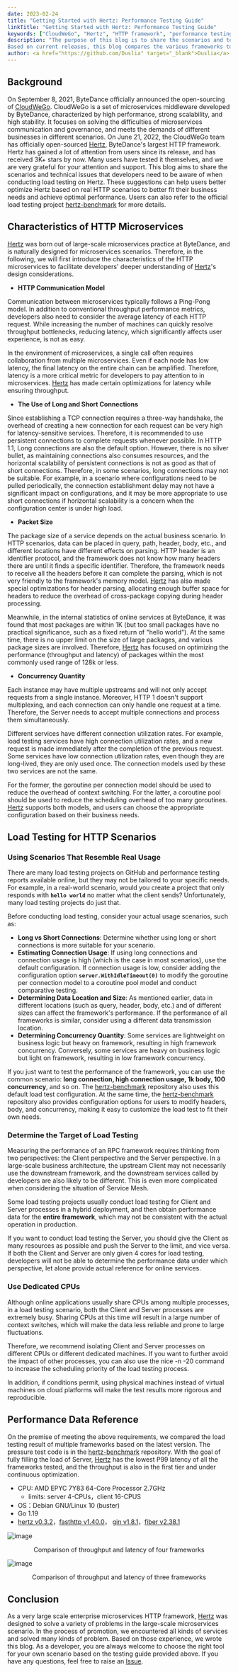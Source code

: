 ```yaml
---
date: 2023-02-24
title: "Getting Started with Hertz: Performance Testing Guide"
linkTitle: "Getting Started with Hertz: Performance Testing Guide"
keywords: ["CloudWeGo", "Hertz", "HTTP framework", "performance testing"]
description: "The purpose of this blog is to share the scenarios and technical issues that developers need to know when they need to conduct load testing on Hertz.
Based on current releases, this blog compares the various frameworks to provide performance reference data that will help you tune Hertz with real-world HTTP scenarios to better match business needs and maximize performance."
author: <a href="https://github.com/Duslia" target="_blank">Duslia</a>
---
```


## Background
On September 8, 2021, ByteDance officially announced the open-sourcing of [CloudWeGo][CloudWeGo].
CloudWeGo is a set of microservices middleware developed by ByteDance, characterized by high performance, strong scalability, and high stability.
It focuses on solving the difficulties of microservices communication and governance, and meets the demands of different businesses in different scenarios.
On June 21, 2022, the CloudWeGo team has officially open-sourced [Hertz][Hertz], ByteDance's largest HTTP framework. Hertz has gained a lot of attention from users since its release,
and has received 3K+ stars by now. Many users have tested it themselves, and we are very grateful for your attention and support.
This blog aims to share the scenarios and technical issues that developers need to be aware of when conducting load testing on Hertz.
These suggestions can help users better optimize Hertz based on real HTTP scenarios to better fit their business needs and achieve optimal performance.
Users can also refer to the official load testing project [hertz-benchmark][hertz-benchmark] for more details.

## Characteristics of HTTP Microservices

[Hertz][Hertz] was born out of large-scale microservices practice at ByteDance, and is naturally designed for microservices scenarios.
Therefore, in the following, we will first introduce the characteristics of the HTTP microservices to facilitate developers' deeper understanding of [Hertz][Hertz]'s design considerations.

* **HTTP Communication Model**

Communication between microservices typically follows a Ping-Pong model. In addition to conventional throughput performance metrics, developers also need to consider the average latency of each HTTP request.
While increasing the number of machines can quickly resolve throughput bottlenecks, reducing latency, which significantly affects user experience, is not as easy.

In the environment of microservices, a single call often requires collaboration from multiple microservices. Even if each node has low latency, the final latency on the entire chain can be amplified.
Therefore, latency is a more critical metric for developers to pay attention to in microservices. [Hertz][Hertz] has made certain optimizations for latency while ensuring throughput.

* **The Use of Long and Short Connections**

Since establishing a TCP connection requires a three-way handshake, the overhead of creating a new connection for each request can be very high for latency-sensitive services.
Therefore, it is recommended to use persistent connections to complete requests whenever possible. In HTTP 1.1, Long connections are also the default option.
However, there is no silver bullet, as maintaining connections also consumes resources, and the horizontal scalability of persistent connections is not as good as that of short connections.
Therefore, in some scenarios, long connections may not be suitable. For example, in a scenario where configurations need to be pulled periodically,
the connection establishment delay may not have a significant impact on configurations, and it may be more appropriate to use short connections if horizontal scalability is a concern when the configuration center is under high load.

* **Packet Size**

The package size of a service depends on the actual business scenario. In HTTP scenarios, data can be placed in query, path, header, body, etc., and different locations have different effects on parsing.
HTTP header is an identifier protocol, and the framework does not know how many headers there are until it finds a specific identifier. Therefore, the framework needs to receive all the headers before it can complete the parsing,
which is not very friendly to the framework's memory model. [Hertz][Hertz] has also made special optimizations for header parsing, allocating enough buffer space for headers to reduce the overhead of cross-package copying during header processing.

Meanwhile, in the internal statistics of online services at ByteDance, it was found that most packages are within 1K (but too small packages have no practical significance, such as a fixed return of "hello world").
At the same time, there is no upper limit on the size of large packages, and various package sizes are involved. Therefore, [Hertz][Hertz] has focused on optimizing the performance (throughput and latency) of packages within the most commonly used range of 128k or less.

* **Concurrency Quantity**

Each instance may have multiple upstreams and will not only accept requests from a single instance. Moreover, HTTP 1 doesn't support multiplexing,
and each connection can only handle one request at a time. Therefore, the Server needs to accept multiple connections and process them simultaneously.

Different services have different connection utilization rates. For example, load testing services have high connection utilization rates, and a new request is made immediately after the completion of the previous request.
Some services have low connection utilization rates, even though they are long-lived, they are only used once. The connection models used by these two services are not the same.

For the former, the goroutine per connection model should be used to reduce the overhead of context switching. For the latter, a coroutine pool should be used to reduce the scheduling overhead of too many goroutines.
[Hertz][Hertz] supports both models, and users can choose the appropriate configuration based on their business needs.

## Load Testing for HTTP Scenarios

### Using Scenarios That Resemble Real Usage

There are many load testing projects on GitHub and performance testing reports available online, but they may not be tailored to your specific needs.
For example, in a real-world scenario, would you create a project that only responds with **`hello world`** no matter what the client sends? Unfortunately, many load testing projects do just that.

Before conducting load testing, consider your actual usage scenarios, such as:

* **Long vs Short Connections**: Determine whether using long or short connections is more suitable for your scenario.
* **Estimating Connection Usage**: If using long connections and connection usage is high (which is the case in most scenarios), use the default configuration.
  If connection usage is low, consider adding the configuration option **`server.WithIdleTimeout(0)`** to modify the goroutine per connection model to a coroutine pool model and conduct comparative testing.
* **Determining Data Location and Size**: As mentioned earlier, data in different locations (such as query, header, body, etc.) and of different sizes can affect the framework's performance.
  If the performance of all frameworks is similar, consider using a different data transmission location.
* **Determining Concurrency Quantity**: Some services are lightweight on business logic but heavy on framework, resulting in high framework concurrency.
  Conversely, some services are heavy on business logic but light on framework, resulting in low framework concurrency.

If you just want to test the performance of the framework, you can use the common scenario: **long connection, high connection usage, 1k body, 100 concurrency**, and so on.
The [hertz-benchmark][hertz-benchmark] repository also uses this default load test configuration.
At the same time, the [hertz-benchmark][hertz-benchmark] repository also provides configuration options for users to modify headers, body, and concurrency, making it easy to customize the load test to fit their own needs.

### Determine the Target of Load Testing

Measuring the performance of an RPC framework requires thinking from two perspectives: the Client perspective and the Server perspective. In a large-scale business architecture,
the upstream Client may not necessarily use the downstream framework, and the downstream services called by developers are also likely to be different. This is even more complicated when considering the situation of Service Mesh.

Some load testing projects usually conduct load testing for Client and Server processes in a hybrid deployment, and then obtain performance data for the **entire framework**, which may not be consistent with the actual operation in production.

If you want to conduct load testing the Server, you should give the Client as many resources as possible and push the Server to the limit, and vice versa.
If both the Client and Server are only given 4 cores for load testing, developers will not be able to determine the performance data under which perspective, let alone provide actual reference for online services.


### Use Dedicated CPUs

Although online applications usually share CPUs among multiple processes, in a load testing scenario, both the Client and Server processes are extremely busy. Sharing CPUs at this time will result in a large number of context switches, which will make the data less reliable and prone to large fluctuations.

Therefore, we recommend isolating Client and Server processes on different CPUs or different dedicated machines. If you want to further avoid the impact of other processes, you can also use the nice -n -20 command to increase the scheduling priority of the load testing process.

In addition, if conditions permit, using physical machines instead of virtual machines on cloud platforms will make the test results more rigorous and reproducible.

## Performance Data Reference

On the premise of meeting the above requirements, we compared the load testing result of multiple frameworks based on the latest version. The pressure test code is in the [hertz-benchmark][hertz-benchmark] repository.
With the goal of fully filling the load of Server, [Hertz] has the lowest P99 latency of all the frameworks tested, and the throughput is also in the first tier and under continuous optimization.

* CPU: AMD EPYC 7Y83 64-Core Processor 2.7GHz
    * limits: server 4-CPUs，client 16-CPUS
* OS：Debian GNU/Linux 10 (buster)
* Go 1.19
* [hertz v0.3.2](https://github.com/cloudwego/hertz/releases/tag/v0.3.2)，[fasthttp v1.40.0](https://github.com/valyala/fasthttp/releases/tag/v1.40.0)，
  [gin v1.8.1](https://github.com/gin-gonic/gin/releases/tag/v1.8.1)，[fiber v2.38.1](https://github.com/gofiber/fiber/releases/tag/v2.38.1)

![image](/img/blog/Hertz-benchmark/1.png)
<p align="center">Comparison of throughput and latency of four frameworks</p>

![image](/img/blog/Hertz-benchmark/2.png)

<p align="center">Comparison of throughput and latency of three frameworks</p>

## Conclusion

As a very large scale enterprise microservices HTTP framework, [Hertz][Hertz] was designed to solve a variety of problems in the large-scale microservices scenario.
In the process of promotion, we encountered all kinds of services and solved many kinds of problem.
Based on those experience, we wrote this blog. As a developer, you are always welcome to choose the right tool for your own scenario based on the testing guide provided above.
If you have any questions, feel free to raise an [Issue](https://github.com/cloudwego/hertz/issues).

[CloudWeGo]: https://github.com/cloudwego
[Hertz]: https://github.com/cloudwego/hertz
[hertz-benchmark]: https://github.com/cloudwego/hertz-benchmark
